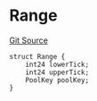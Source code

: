 # Range
[Git Source](https://github.com/ArrakisFinance/arrakis-modular/blob/main/src/structs/SPancakeSwapV4.sol)


```solidity
struct Range {
    int24 lowerTick;
    int24 upperTick;
    PoolKey poolKey;
}
```

